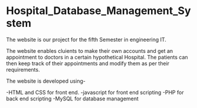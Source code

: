 # Hospital_Database_Management_System

The website is our project for the fifth Semester in engineering IT.

The website enables cluients to make their own accounts and get an appointment to doctors in a certain hypothetical Hospital. 
The patients can then keep track of their appointments and modify them as per their requirements.

The website is developed using-

-HTML and CSS for front end.
-javascript for front end scripting
-PHP for back end scripting
-MySQL for database management

